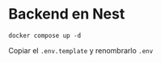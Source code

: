 # Backend en Nest
```
docker compose up -d
```
Copiar el ```.env.template``` y renombrarlo ```.env```